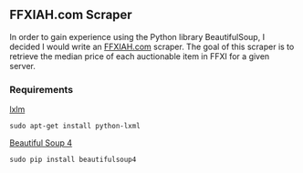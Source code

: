 ## FFXIAH.com Scraper

In order to gain experience using the Python library BeautifulSoup, I decided I
would write an [FFXIAH.com](www.ffxiah.com) scraper. The goal of this scraper is 
to retrieve the median price of each auctionable item in FFXI for a given server.

### Requirements
[lxlm](http://lxml.de/)

    sudo apt-get install python-lxml 

[Beautiful Soup 4](http://www.crummy.com/software/BeautifulSoup/bs4/doc/)

    sudo pip install beautifulsoup4

